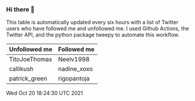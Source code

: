 ### Hi there 👋

This table is automatically updated every six hours with a list of Twitter users who have followed me and unfollowed me. I used Github Actions, the Twitter API, and the python package tweepy to automate this workflow.

| Unfollowed me |  Followed me |
| --- | --- |
|TitoJoeThomas|Neelv1998|
|callikush|nadine_xoxo|
|patrick_green|rigopantoja|
Wed Oct 20 18:24:30 UTC 2021
